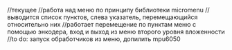 //текущее
//работа над меню по принципу библиотеки micromenu
//выводится список пунктов, слева указатель, перемещающийся относительно них
//работает перемещение по пунктам меню с помощью энкодера, вход и выход из меню второго уровня вложенности
//to do: запуск обработчиков из меню, допилить mpu6050
